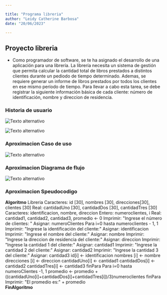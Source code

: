 ```yaml
---

title: "Programa libreria"
author: "Leidy Catherine Barbosa"
date: "20/06/2023"

---
```

## Proyecto libreria  
- Como programador de software, se te ha asignado el desarrollo de una aplicación para una librería. La librería necesita un sistema de gestión que permita calcular la cantidad total de libros prestados a distintos clientes durante un pediodo de tiempo determinado. Ademas, se requiere generar un informe  de libros prestados por todos los clientes en ese mismo período de tiempo. Para llevar a cabo esta tarea, se debe registrar la siguiente información básica de cada cliente: número de identificación, nombre y direccion de residencia.  
### Historia de usuario 
![Texto alternativo](C:\Users\cathe\OneDrive\Documentos\html/imagen7.png)

![Texto alternativo](C:\Users\cathe\OneDrive\Documentos\html/imagen2.png)
### Aproximacion Caso de uso 
![Texto alternativo](C:\Users\cathe\OneDrive\Documentos\html/imagen8.png) 
### Aproximacion Diagrama de flujo 
![Texto alternativo](C:\Users\cathe\OneDrive\Documentos\html/imagen9.png)
### Aproximacion Speudocodigo
**Algoritmo** Libreria
    Caracteres: id [30], nombres [30], direcciones[30], clientes [30]
    Real: cantidadUno [30], cantidadDos [30], cantidadTres [30]
    Caracteres: identificacion, nombre, direccion
    Entero: numeroclientes, i
    Real: cantidad1, cantidad2, cantidad3, promedio <- 0
    Imprimir: "Ingrese  el número de clientes: "
    Asignar: numeroClientes
    Para i=0 hasta numeroclientes - 1, 1
    Imprimir: "Ingrese la identificación del cliente:"
    Asignar: identificacion
	Imprimir: "Ingrese el nombre del cliente:"
	Asignar: nombre
	Imprimir: "Ingrese la direccion de residencia del cliente:"
	Asignar: direccion
	Imprimir: "Ingrese la cantidad 1 del cliente:"
	Asignar: cantidad1
	Imprimir: "Ingrese la cantidad 2 del cliente:"
	Asignar: cantidad2
	Imprimir: "Ingrese la cantidad 3 del cliente:"
	Asignar: cantidad3
	id[i] <- identificacion
	nombres [i] <- nombre
	direcciones [i] <- direccion
	cantidadUno[i] <- cantidad1
	cantidadDos[i] <- cantidad2
	cantidadTres[i] <- cantidad3
	finPara
	Para i=0 hasta numeroClientes -1, 1
	promedio <-
	promedio +((cantidadUno[i]+cantidadDos[i]+cantidadTres[i])/3)numeroclientes
	finPara
	Imprimir: "El promedio es:" + promedio	
**FinAlgoritmo**











